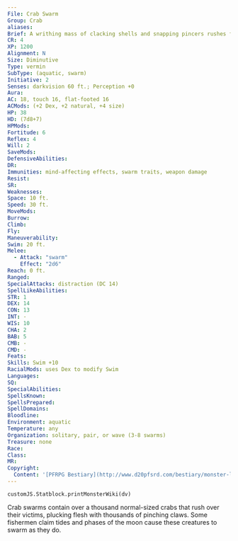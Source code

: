 ```yaml
---
File: Crab Swarm
Group: Crab
aliases: 
Brief: A writhing mass of clacking shells and snapping pincers rushes from the surf, their spider-like legs twitching across the sand.
CR: 4
XP: 1200
Alignment: N
Size: Diminutive
Type: vermin
SubType: (aquatic, swarm)
Initiative: 2
Senses: darkvision 60 ft.; Perception +0
Aura: 
AC: 18, touch 16, flat-footed 16
ACMods: (+2 Dex, +2 natural, +4 size)
HP: 38
HD: (7d8+7)
HPMods: 
Fortitude: 6
Reflex: 4
Will: 2
SaveMods: 
DefensiveAbilities: 
DR: 
Immunities: mind-affecting effects, swarm traits, weapon damage
Resist: 
SR: 
Weaknesses: 
Space: 10 ft.
Speed: 30 ft.
MoveMods: 
Burrow: 
Climb: 
Fly: 
Maneuverability: 
Swim: 20 ft.
Melee: 
  - Attack: "swarm"
    Effect: "2d6"
Reach: 0 ft.
Ranged: 
SpecialAttacks: distraction (DC 14)
SpellLikeAbilities: 
STR: 1
DEX: 14
CON: 13
INT: -
WIS: 10
CHA: 2
BAB: 5
CMB: -
CMD: -
Feats: 
Skills: Swim +10
RacialMods: uses Dex to modify Swim
Languages: 
SQ: 
SpecialAbilities: 
SpellsKnown: 
SpellsPrepared: 
SpellDomains: 
Bloodline: 
Environment: aquatic
Temperature: any
Organization: solitary, pair, or wave (3-8 swarms)
Treasure: none
Race: 
Class: 
MR: 
Copyright:
  Content: '[PFRPG Bestiary](http://www.d20pfsrd.com/bestiary/monster-listings/vermin/crab/crab-swarm)'
---
```

```dataviewjs
customJS.Statblock.printMonsterWiki(dv)
```
Crab swarms contain over a thousand normal-sized crabs that rush over their victims, plucking flesh with thousands of pinching claws. Some fishermen claim tides and phases of the moon cause these creatures to swarm as they do.
